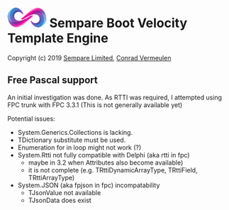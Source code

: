 # ![](../images/sempare-logo-45px.png) Sempare Boot Velocity Template Engine

Copyright (c) 2019 [Sempare Limited](http://www.sempare.ltd), [Conrad Vermeulen](mailto:conrad.vermeulen@gmail.com)

## Free Pascal support

An initial investigation was done. As RTTI was required, I attempted using FPC trunk with FPC 3.3.1 (This is not generally available yet)

Potential issues:

- System.Generics.Collections is lacking.
- TDictionary substitute must be used.
- Enumeration for in loop might not work (?)
- System.Rtti not fully compatible with Delphi (aka rtti in fpc)
  - maybe in 3.2 when Attributes also become available)
  - it is not complete (e.g. TRttiDynamicArrayType, TRttiField, TRttiArrayType)
- System.JSON (aka fpjson in fpc) incompatability
  - TJsonValue not available
  - TJsonData does exist